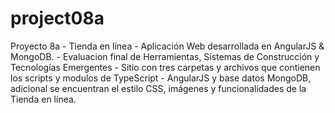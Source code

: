 # project08a
Proyecto 8a - Tienda en línea - Aplicación Web desarrollada en AngularJS & MongoDB. - Evaluacion final de Herramientas, Sistemas de Construcción y Tecnologías Emergentes  - Sitio con tres carpetas y archivos que contienen los scripts y modulos de TypeScript - AngularJS y base datos MongoDB, adicional se encuentran el estilo CSS, imágenes y funcionalidades de la Tienda en línea.
